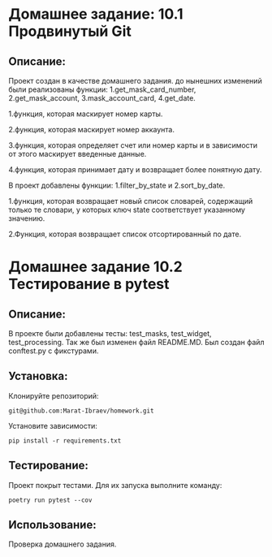 # Домашнее задание: 10.1 Продвинутый Git


## Описание:

Проект создан в качестве домашнего задания. до нынешних изменений были реализованы функции: 1.get_mask_card_number, 2.get_mask_account, 3.mask_account_card, 4.get_date.

1.функция, которая маскирует номер карты.

2.функция, которая маскирует номер аккаунта.

3.функция, которая определяет счет или номер карты и в зависимости от этого маскирует введенные данные.

4.функция, которая принимает дату и возвращает более понятную дату.

В проект добавлены функции: 1.filter_by_state и 2.sort_by_date.

1.функция, которая возвращает новый список словарей, содержащий только те словари, у которых ключ state соответствует указанному значению.

2.Функция, которая возвращает список отсортированный по дате.

# Домашнее задание 10.2 Тестирование в pytest
## Описание:
В проекте были добавлены тесты: test_masks, test_widget, test_processing.
Так же был изменен файл README.MD.
Был создан файл conftest.py с фикстурами.

## Установка:

Клонируйте репозиторий:
```
git@github.com:Marat-Ibraev/homework.git
```

Установите зависимости:
```
pip install -r requirements.txt
```

## Тестирование:
Проект покрыт тестами. Для их запуска выполните команду:
```
poetry run pytest --cov
```

## Использование:

Проверка домашнего задания.